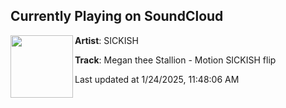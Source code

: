 ## Currently Playing on SoundCloud

[<img align="left" width="100" src="https://i1.sndcdn.com/artworks-vMn2XnYjRZLz9dyG-JStp8g-t500x500.png">](https://soundcloud.com/sickish/megan-thee-stallion-motion-sickish-flip)

**Artist**: SICKISH 

**Track**: Megan thee Stallion - Motion SICKISH flip

Last updated at 1/24/2025, 11:48:06 AM
